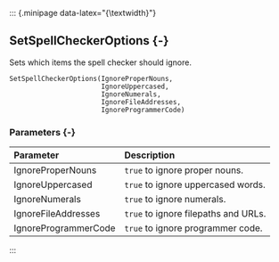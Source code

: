 ::: {.minipage data-latex="{\textwidth}"}
## SetSpellCheckerOptions {-}

Sets which items the spell checker should ignore.

```{sql}
SetSpellCheckerOptions(IgnoreProperNouns,
                       IgnoreUppercased,
                       IgnoreNumerals,
                       IgnoreFileAddresses,
                       IgnoreProgrammerCode)
```

### Parameters {-}

**Parameter** | **Description**
| :-- | :-- |
IgnoreProperNouns | `true` to ignore proper nouns.
IgnoreUppercased | `true` to ignore uppercased words.
IgnoreNumerals | `true` to ignore numerals.
IgnoreFileAddresses | `true` to ignore filepaths and URLs.
IgnoreProgrammerCode | `true` to ignore programmer code.
:::
